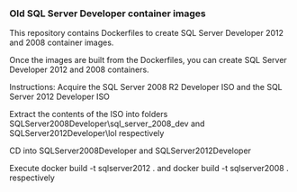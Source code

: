 ### Old SQL Server Developer container images

This repository contains Dockerfiles to create SQL Server Developer 2012 and 2008 container images.

Once the images are built from the Dockerfiles, you can create SQL Server Developer 2012 and 2008 containers.

Instructions:
Acquire the SQL Server 2008 R2 Developer ISO and the SQL Server 2012 Developer ISO

Extract the contents of the ISO into folders SQLServer2008Developer\sql_server_2008_dev and SQLServer2012Developer\lol respectively

CD into SQLServer2008Developer and SQLServer2012Developer

Execute docker build -t sqlserver2012 . and docker build -t sqlserver2008 . respectively
